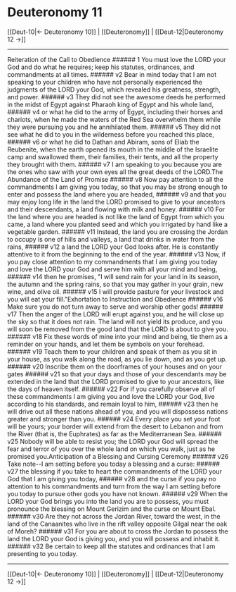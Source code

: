 # Deuteronomy 11

[[Deut-10|← Deuteronomy 10]] | [[Deuteronomy]] | [[Deut-12|Deuteronomy 12 →]]
***

Reiteration of the Call to Obedience ###### 1 You must love the LORD your God and do what he requires; keep his statutes, ordinances, and commandments at all times. ###### v2 Bear in mind today that I am not speaking to your children who have not personally experienced the judgments of the LORD your God, which revealed his greatness, strength, and power. ###### v3 They did not see the awesome deeds he performed in the midst of Egypt against Pharaoh king of Egypt and his whole land, ###### v4 or what he did to the army of Egypt, including their horses and chariots, when he made the waters of the Red Sea overwhelm them while they were pursuing you and he annihilated them. ###### v5 They did not see what he did to you in the wilderness before you reached this place, ###### v6 or what he did to Dathan and Abiram, sons of Eliab the Reubenite, when the earth opened its mouth in the middle of the Israelite camp and swallowed them, their families, their tents, and all the property they brought with them. ###### v7 I am speaking to you because you are the ones who saw with your own eyes all the great deeds of the LORD.The Abundance of the Land of Promise ###### v8 Now pay attention to all the commandments I am giving you today, so that you may be strong enough to enter and possess the land where you are headed, ###### v9 and that you may enjoy long life in the land the LORD promised to give to your ancestors and their descendants, a land flowing with milk and honey. ###### v10 For the land where you are headed is not like the land of Egypt from which you came, a land where you planted seed and which you irrigated by hand like a vegetable garden. ###### v11 Instead, the land you are crossing the Jordan to occupy is one of hills and valleys, a land that drinks in water from the rains, ###### v12 a land the LORD your God looks after. He is constantly attentive to it from the beginning to the end of the year. ###### v13 Now, if you pay close attention to my commandments that I am giving you today and love the LORD your God and serve him with all your mind and being, ###### v14 then he promises, "I will send rain for your land in its season, the autumn and the spring rains, so that you may gather in your grain, new wine, and olive oil. ###### v15 I will provide pasture for your livestock and you will eat your fill."Exhortation to Instruction and Obedience ###### v16 Make sure you do not turn away to serve and worship other gods! ###### v17 Then the anger of the LORD will erupt against you, and he will close up the sky so that it does not rain. The land will not yield its produce, and you will soon be removed from the good land that the LORD is about to give you. ###### v18 Fix these words of mine into your mind and being, tie them as a reminder on your hands, and let them be symbols on your forehead. ###### v19 Teach them to your children and speak of them as you sit in your house, as you walk along the road, as you lie down, and as you get up. ###### v20 Inscribe them on the doorframes of your houses and on your gates ###### v21 so that your days and those of your descendants may be extended in the land that the LORD promised to give to your ancestors, like the days of heaven itself. ###### v22 For if you carefully observe all of these commandments I am giving you and love the LORD your God, live according to his standards, and remain loyal to him, ###### v23 then he will drive out all these nations ahead of you, and you will dispossess nations greater and stronger than you. ###### v24 Every place you set your foot will be yours; your border will extend from the desert to Lebanon and from the River (that is, the Euphrates) as far as the Mediterranean Sea. ###### v25 Nobody will be able to resist you; the LORD your God will spread the fear and terror of you over the whole land on which you walk, just as he promised you.Anticipation of a Blessing and Cursing Ceremony ###### v26 Take note--I am setting before you today a blessing and a curse: ###### v27 the blessing if you take to heart the commandments of the LORD your God that I am giving you today, ###### v28 and the curse if you pay no attention to his commandments and turn from the way I am setting before you today to pursue other gods you have not known. ###### v29 When the LORD your God brings you into the land you are to possess, you must pronounce the blessing on Mount Gerizim and the curse on Mount Ebal. ###### v30 Are they not across the Jordan River, toward the west, in the land of the Canaanites who live in the rift valley opposite Gilgal near the oak of Moreh? ###### v31 For you are about to cross the Jordan to possess the land the LORD your God is giving you, and you will possess and inhabit it. ###### v32 Be certain to keep all the statutes and ordinances that I am presenting to you today.

***
[[Deut-10|← Deuteronomy 10]] | [[Deuteronomy]] | [[Deut-12|Deuteronomy 12 →]]

